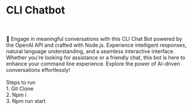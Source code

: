 # CLI Chatbot
<br>
<br>
🤖 Engage in meaningful conversations with this CLI Chat Bot powered by the OpenAI API and crafted with Node.js. Experience intelligent responses, natural language understanding, and a seamless interactive interface. Whether you're looking for assistance or a friendly chat, this bot is here to enhance your command line experience. Explore the power of AI-driven conversations effortlessly!
<br>
<br>
Steps to run
<br>
1. Git Clone
<br>
2. Npm i
<br>
3. Npm run start
<br>
